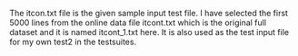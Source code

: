 The itcon.txt file is the given sample input test file.
I have selected the first 5000 lines from the online data file itcont.txt which is the original full dataset and it is named
itcont_1.txt here.
It is also used as the test input file for my own test2 in the testsuites.
